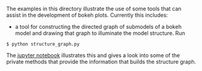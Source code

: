 The examples in this directory illustrate the use of some tools that can assist in the
development of bokeh plots.  Currently this includes:

* a tool for constructing the directed graph of submodels of a bokeh model
and drawing that graph to illuminate the model structure. Run

```
$ python structure_graph.py
```

The [jupyter notebook](./ModelStructureExample.ipynb) illustrates this and gives a look
into some of the private methods that provide the information that builds the structure graph.

